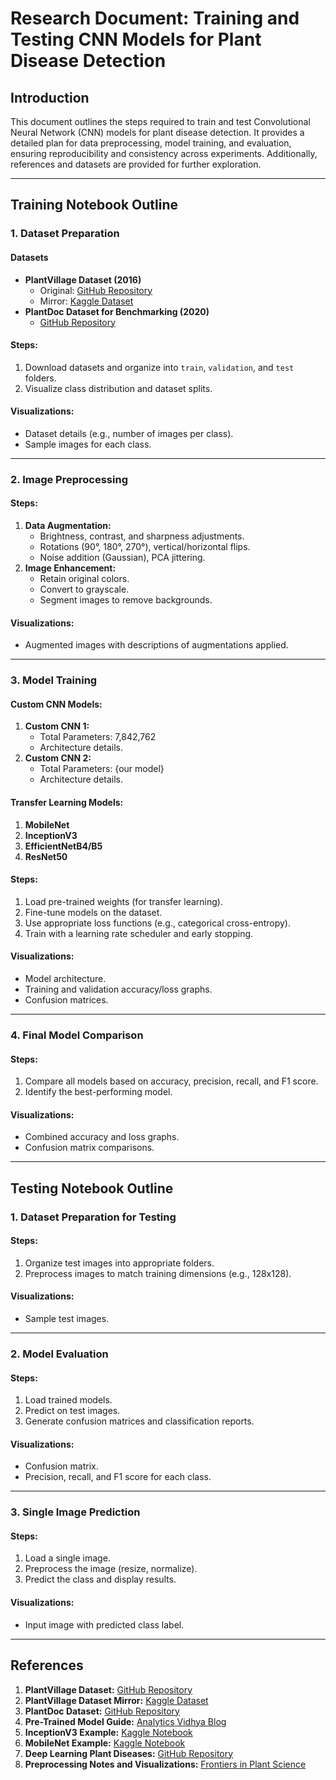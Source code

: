 # Research Document: Training and Testing CNN Models for Plant Disease Detection

## Introduction
This document outlines the steps required to train and test Convolutional Neural Network (CNN) models for plant disease detection. It provides a detailed plan for data preprocessing, model training, and evaluation, ensuring reproducibility and consistency across experiments. Additionally, references and datasets are provided for further exploration.

---

## Training Notebook Outline

### 1. Dataset Preparation
#### Datasets
- **PlantVillage Dataset (2016)**
  - Original: [GitHub Repository](https://github.com/spMohanty/PlantVillage-Dataset)
  - Mirror: [Kaggle Dataset](https://www.kaggle.com/datasets/vipoooool/new-plant-diseases-dataset/data?status=pending)
- **PlantDoc Dataset for Benchmarking (2020)**
  - [GitHub Repository](https://github.com/pratikkayal/PlantDoc-Object-Detection-Dataset)

#### Steps:
1. Download datasets and organize into `train`, `validation`, and `test` folders.
2. Visualize class distribution and dataset splits.

#### Visualizations:
- Dataset details (e.g., number of images per class).
- Sample images for each class.

---

### 2. Image Preprocessing
#### Steps:
1. **Data Augmentation:**
   - Brightness, contrast, and sharpness adjustments.
   - Rotations (90°, 180°, 270°), vertical/horizontal flips.
   - Noise addition (Gaussian), PCA jittering.
2. **Image Enhancement:**
   - Retain original colors.
   - Convert to grayscale.
   - Segment images to remove backgrounds.

#### Visualizations:
- Augmented images with descriptions of augmentations applied.

---

### 3. Model Training
#### Custom CNN Models:
1. **Custom CNN 1:**
   - Total Parameters: 7,842,762
   - Architecture details.
2. **Custom CNN 2:**
   - Total Parameters: {our model}
   - Architecture details.

#### Transfer Learning Models:
1. **MobileNet**
2. **InceptionV3**
3. **EfficientNetB4/B5**
4. **ResNet50**

#### Steps:
1. Load pre-trained weights (for transfer learning).
2. Fine-tune models on the dataset.
3. Use appropriate loss functions (e.g., categorical cross-entropy).
4. Train with a learning rate scheduler and early stopping.

#### Visualizations:
- Model architecture.
- Training and validation accuracy/loss graphs.
- Confusion matrices.

---

### 4. Final Model Comparison
#### Steps:
1. Compare all models based on accuracy, precision, recall, and F1 score.
2. Identify the best-performing model.

#### Visualizations:
- Combined accuracy and loss graphs.
- Confusion matrix comparisons.

---

## Testing Notebook Outline

### 1. Dataset Preparation for Testing
#### Steps:
1. Organize test images into appropriate folders.
2. Preprocess images to match training dimensions (e.g., 128x128).

#### Visualizations:
- Sample test images.

---

### 2. Model Evaluation
#### Steps:
1. Load trained models.
2. Predict on test images.
3. Generate confusion matrices and classification reports.

#### Visualizations:
- Confusion matrix.
- Precision, recall, and F1 score for each class.

---

### 3. Single Image Prediction
#### Steps:
1. Load a single image.
2. Preprocess the image (resize, normalize).
3. Predict the class and display results.

#### Visualizations:
- Input image with predicted class label.

---

## References
1. **PlantVillage Dataset:** [GitHub Repository](https://github.com/spMohanty/PlantVillage-Dataset)
2. **PlantVillage Dataset Mirror:** [Kaggle Dataset](https://www.kaggle.com/datasets/vipoooool/new-plant-diseases-dataset/data?status=pending)
3. **PlantDoc Dataset:** [GitHub Repository](https://github.com/pratikkayal/PlantDoc-Object-Detection-Dataset)
4. **Pre-Trained Model Guide:** [Analytics Vidhya Blog](https://www.analyticsvidhya.com/blog/2020/08/top-4-pre-trained-models-for-image-classification-with-python-code/)
5. **InceptionV3 Example:** [Kaggle Notebook](https://www.kaggle.com/code/kmkarakaya/transfer-learning-for-image-classification)
6. **MobileNet Example:** [Kaggle Notebook](https://www.kaggle.com/code/lucasar/vs-vs-convnet-inception-xception-mobilenet)
7. **Deep Learning Plant Diseases:** [GitHub Repository](https://github.com/MarkoArsenovic/DeepLearning_PlantDiseases)
8. **Preprocessing Notes and Visualizations:** [Frontiers in Plant Science](https://www.frontiersin.org/journals/plant-science/articles/10.3389/fpls.2020.01082/full)

